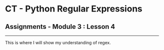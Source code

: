 # CT - Python Regular Expressions

## Assignments - Module 3 : Lesson 4

---

This is where I will show my understanding of regex.